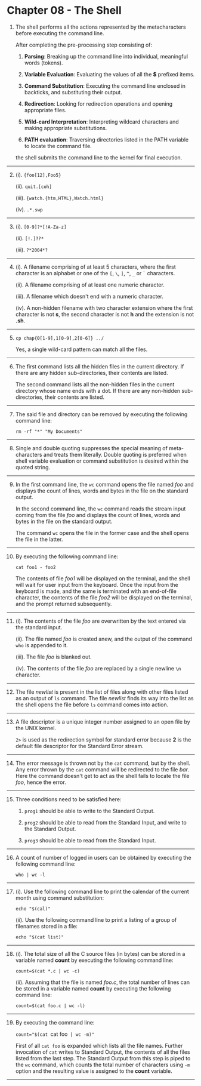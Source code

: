 # Chapter 08 - The Shell

1.  The shell performs all the actions represented by the metacharacters before executing the command line.

    After completing the pre-processing step consisting of:

    1.  **Parsing**: Breaking up the command line into individual, meaningful words (tokens).

    2.  **Variable Evaluation**: Evaluating the values of all the **$** prefixed items.

    3.  **Command Substitution**: Executing the command line enclosed in backticks, and substituting their output.

    4.  **Redirection**: Looking for redirection operations and opening appropriate files.

    5.  **Wild-card Interpretation**: Interpreting wildcard characters and making appropriate substitutions.

    6.  **PATH evaluation**: Traversing directories listed in the PATH variable to locate the command file.

    the shell submits the command line to the kernel for final execution.

---

2.  (i). `{foo[12],Foo5}`

    (ii). `quit.[coh]`

    (iii). `{watch.{htm,HTML},Watch.html}`

    (iv). `.*.swp`

---

3.  (i). `[0-9]?*[!A-Za-z]`

    (ii). `[!.]??*`

    (iii). `?*2004*?`

---

4.  (i). A filename comprising of at least 5 characters, where the first character is an alphabet or one of the `[`, `\`, `]`, `^`, `_` or `` ` `` characters.

    (ii). A filename comprising of at least one numeric character.

    (iii). A filename which doesn't end with a numeric character.

    (iv). A non-hidden filename with two character extension where the first character is not **s**, the second character is not **h** and the extension is not **.sh**.

---

5.  `cp chap{0[1-9],1[0-9],2[0-6]} ../`

    Yes, a single wild-card pattern can match all the files.

---

6.  The first command lists all the hidden files in the current directory. If there are any hidden sub-directories, their contents are listed.

    The second command lists all the non-hidden files in the current directory whose name ends with a dot. If there are any non-hidden sub-directories, their contents are listed.

---

7.  The said file and directory can be removed by executing the following command line:

    `rm -rf "*" "My Documents"`

---

8.  Single and double quoting suppresses the special meaning of meta-characters and treats them literally. Double quoting is preferred when shell variable evaluation or command substitution is desired within the quoted string.

---

9.  In the first command line, the `wc` command opens the file named _foo_ and displays the count of lines, words and bytes in the file on the standard output.

    In the second command line, the `wc` command reads the stream input coming from the file _foo_ and displays the count of lines, words and bytes in the file on the standard output.

    The command `wc` opens the file in the former case and the shell opens the file in the latter.

---

10. By executing the following command line:

    `cat foo1 - foo2`

    The contents of file _foo1_ will be displayed on the terminal, and the shell will wait for user input from the keyboard. Once the input from the keyboard is made, and the same is terminated with an end-of-file character, the contents of the file _foo2_ will be displayed on the terminal, and the prompt returned subsequently.

---

11. (i). The contents of the file _foo_ are overwritten by the text entered via the standard input.

    (ii). The file named _foo_ is created anew, and the output of the command `who` is appended to it.

    (iii). The file _foo_ is blanked out.

    (iv). The contents of the file _foo_ are replaced by a single newline `\n` character.

---

12. The file _newlist_ is present in the list of files along with other files listed as an output of `ls` command. The file _newlist_ finds its way into the list as the shell opens the file before `ls` command comes into action.

---

13. A file descriptor is a unique integer number assigned to an open file by the UNIX kernel.

    `2>` is used as the redirection symbol for standard error because **2** is the default file descriptor for the Standard Error stream.

---

14. The error message is thrown not by the `cat` command, but by the shell. Any error thrown by the `cat` command will be redirected to the file _bar_. Here the command doesn't get to act as the shell fails to locate the file _foo_, hence the error.

---

15. Three conditions need to be satisfied here:

    1.  `prog1` should be able to write to the Standard Output.

    2.  `prog2` should be able to read from the Standard Input, and write to the Standard Output.

    3.  `prog3` should be able to read from the Standard Input.

---

16. A count of number of logged in users can be obtained by executing the following command line:

    `who | wc -l`

---

17. (i). Use the following command line to print the calendar of the current month using command substitution:

    `echo "$(cal)"`

    (ii). Use the following command line to print a listing of a group of filenames stored in a file:

    `echo "$(cat list)"`

---

18. (i). The total size of all the C source files (in bytes) can be stored in a variable named **count** by executing the following command line:

    `count=$(cat *.c | wc -c)`

    (ii). Assuming that the file is named _foo.c_, the total number of lines can be stored in a variable named **count** by executing the following command line:

    `count=$(cat foo.c | wc -l)`

---

19. By executing the command line:

    `count="$(cat `cat foo` | wc -m)"`

    First of all `cat foo` is expanded which lists all the file names. Further invocation of `cat` writes to Standard Output, the contents of all the files listed from the last step. The Standard Output from this step is piped to the `wc` command, which counts the total number of characters using `-m` option and the resulting value is assigned to the **count** variable.

---
